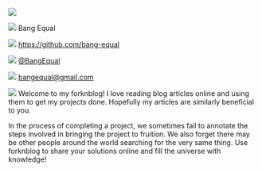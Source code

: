 <!--
*****************
Header Image
*****************
-->
![](https://images.pexels.com/photos/249798/pexels-photo-249798.png)

<!--
*****************
Contact Info
*****************
-->

<!-- Name Icon -->
![](https://s3-us-west-1.amazonaws.com/bangequal-media/iconmonstr-user-3-24.png )<!-- Name --> Bang Equal

<!-- Github Icon -->
![](https://s3-us-west-1.amazonaws.com/bangequal-media/iconmonstr-github-1-24.png )<!-- Github --> https://github.com/bang-equal

<!-- Twitter Icon -->
![](https://s3-us-west-1.amazonaws.com/bangequal-media/iconmonstr-twitter-1-24.png )<!-- Twitter --> [@BangEqual](https://twitter.com/BangEqual)

<!-- Email Icon -->
![](https://s3-us-west-1.amazonaws.com/bangequal-media/iconmonstr-email-1-24.png )<!-- Email --> bangequal@gmail.com

<!-- Bio Icon -->
![](https://s3-us-west-1.amazonaws.com/bangequal-media/iconmonstr-pen-1-24.png )<!-- Bio -->  Welcome to my forknblog! I love reading blog articles online and using them to get my projects done. Hopefully my articles are similarly beneficial to you.

In the process of completing a project, we sometimes fail to annotate the steps involved in bringing the project to fruition. We also forget there may be other people around the world searching for the very same thing. Use forknblog to share your solutions online and fill the universe with knowledge!
